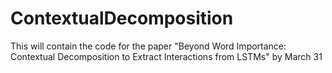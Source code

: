 # ContextualDecomposition
This will contain the code for the paper "Beyond Word Importance:  Contextual Decomposition to Extract Interactions from LSTMs" by March 31

